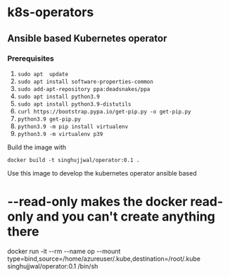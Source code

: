 # k8s-operators
## Ansible based Kubernetes operator

### Prerequisites
1. `sudo apt  update`
2. `sudo apt install software-properties-common`
3. `sudo add-apt-repository ppa:deadsnakes/ppa`
4. `sudo apt install python3.9`
5. `sudo apt install python3.9-distutils`
6. `curl https://bootstrap.pypa.io/get-pip.py -o get-pip.py`
7. `python3.9 get-pip.py`
8. `python3.9 -m pip install virtualenv`
9. `python3.9 -m virtualenv p39`


Build the image with 

`docker build -t singhujjwal/operator:0.1 .`

Use this image to develop the kubernetes operator ansible based

# --read-only makes the docker read-only and you can't create anything there
docker run  -it --rm  --name op --mount type=bind,source=/home/azureuser/.kube,destination=/root/.kube singhujjwal/operator:0.1 /bin/sh
